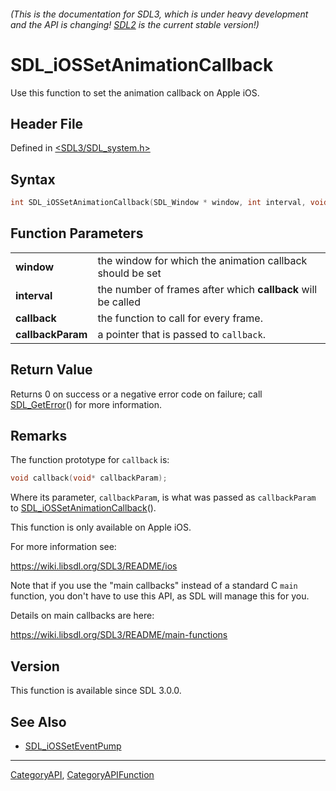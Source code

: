 ###### (This is the documentation for SDL3, which is under heavy development and the API is changing! [SDL2](https://wiki.libsdl.org/SDL2/) is the current stable version!)
# SDL_iOSSetAnimationCallback

Use this function to set the animation callback on Apple iOS.

## Header File

Defined in [<SDL3/SDL_system.h>](https://github.com/libsdl-org/SDL/blob/main/include/SDL3/SDL_system.h)

## Syntax

```c
int SDL_iOSSetAnimationCallback(SDL_Window * window, int interval, void (SDLCALL *callback)(void*), void *callbackParam);

```

## Function Parameters

|                       |                                                              |
| --------------------- | ------------------------------------------------------------ |
| **window**            | the window for which the animation callback should be set    |
| **interval**          | the number of frames after which **callback** will be called |
| **callback**          | the function to call for every frame.                        |
| **callbackParam**     | a pointer that is passed to `callback`.                      |

## Return Value

Returns 0 on success or a negative error code on failure; call
[SDL_GetError](SDL_GetError)() for more information.

## Remarks

The function prototype for `callback` is:

```c
void callback(void* callbackParam);
```

Where its parameter, `callbackParam`, is what was passed as `callbackParam`
to [SDL_iOSSetAnimationCallback](SDL_iOSSetAnimationCallback)().

This function is only available on Apple iOS.

For more information see:

https://wiki.libsdl.org/SDL3/README/ios

Note that if you use the "main callbacks" instead of a standard C `main`
function, you don't have to use this API, as SDL will manage this for you.

Details on main callbacks are here:

https://wiki.libsdl.org/SDL3/README/main-functions

## Version

This function is available since SDL 3.0.0.

## See Also

* [SDL_iOSSetEventPump](SDL_iOSSetEventPump)

----
[CategoryAPI](CategoryAPI), [CategoryAPIFunction](CategoryAPIFunction)

